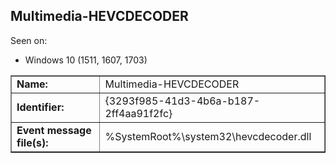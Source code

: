 ## Multimedia-HEVCDECODER

Seen on:
* Windows 10 (1511, 1607, 1703)

<table border="1" class="docutils">
  <tbody>
    <tr>
      <td><b>Name:</b></td>
      <td>Multimedia-HEVCDECODER</td>
    </tr>
    <tr>
      <td><b>Identifier:</b></td>
      <td>{3293f985-41d3-4b6a-b187-2ff4aa91f2fc}</td>
    </tr>
    <tr>
      <td><b>Event message file(s):</b></td>
      <td>%SystemRoot%\system32\hevcdecoder.dll</td>
    </tr>
  </tbody>
</table>

&nbsp;

